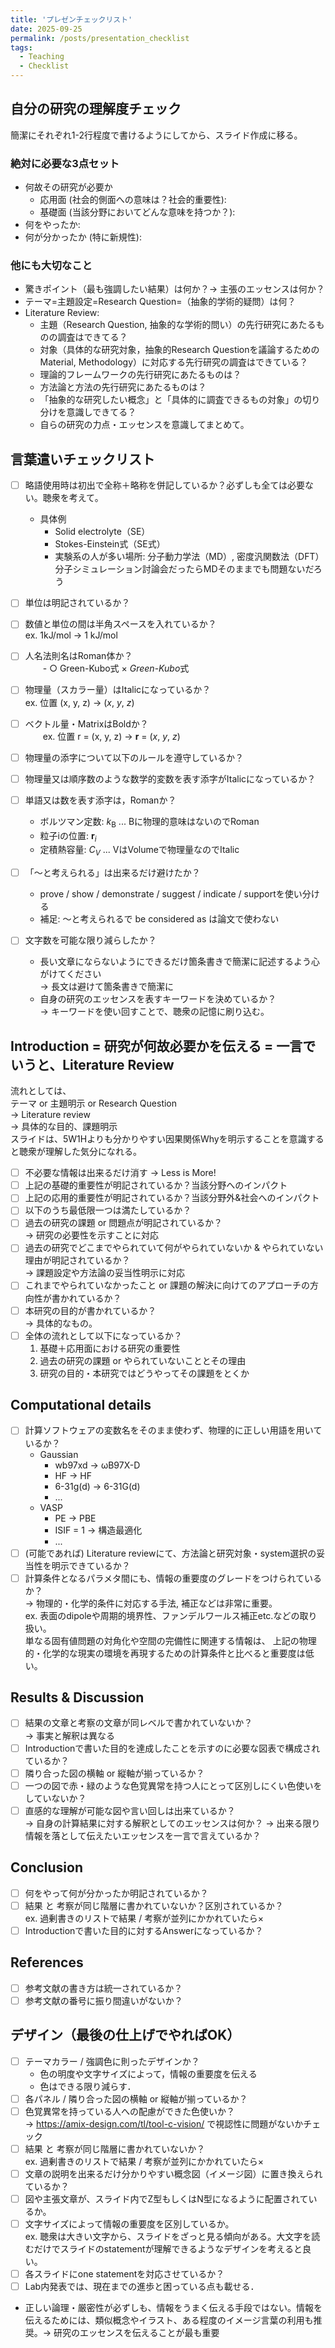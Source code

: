 ```yaml
---
title: 'プレゼンチェックリスト'
date: 2025-09-25
permalink: /posts/presentation_checklist
tags:
  - Teaching
  - Checklist
---
```


## 自分の研究の理解度チェック
簡潔にそれぞれ1-2行程度で書けるようにしてから、スライド作成に移る。
### 絶対に必要な3点セット
- 何故その研究が必要か
  - 応用面 (社会的側面への意味は？社会的重要性):
  - 基礎面 (当該分野においてどんな意味を持つか？):  
- 何をやったか: 
- 何が分かったか (特に新規性): 

### 他にも大切なこと
- 驚きポイント（最も強調したい結果）は何か？→ 主張のエッセンスは何か？
- テーマ=主題設定=Research Question=（抽象的学術的疑問）は何？
- Literature Review:
  - 主題（Research Question, 抽象的な学術的問い）の先行研究にあたるものの調査はできてる？
  - 対象（具体的な研究対象，抽象的Research Questionを議論するためのMaterial, Methodology）に対応する先行研究の調査はできている？
  - 理論的フレームワークの先行研究にあたるものは？
  - 方法論と方法の先行研究にあたるものは？
  - 「抽象的な研究したい概念」と「具体的に調査できるもの対象」の切り分けを意識しできてる？
  -  自らの研究の力点・エッセンスを意識してまとめて。

## 言葉遣いチェックリスト
- [ ] 略語使用時は初出で全称＋略称を併記しているか？必ずしも全ては必要ない。聴衆を考えて。  
    - 具体例
      - Solid electrolyte（SE）
      - Stokes-Einstein式（SE式）
      - 実験系の人が多い場所: 分子動力学法（MD）, 密度汎関数法（DFT）  
        分子シミュレーション討論会だったらMDそのままでも問題ないだろう

- [ ] 単位は明記されているか？
- [ ] 数値と単位の間は半角スペースを入れているか？  
    ex. 1kJ/mol &rarr; 1 kJ/mol
- [ ] 人名法則名はRoman体か？  
 　　- ○ Green-Kubo式 × *Green*-*Kubo*式
- [ ] 物理量（スカラー量）はItalicになっているか？  
    ex. 位置 (x, y, z) &rarr; (*x*, *y*, *z*)
- [ ] ベクトル量・MatrixはBoldか？  
 　　ex. 位置 r = (x, y, z) &rarr; **r** = (*x*, *y*, *z*)
- [ ] 物理量の添字について以下のルールを遵守しているか？
- [ ] 物理量又は順序数のような数学的変数を表す添字がItalicになっているか？
- [ ] 単語又は数を表す添字は，Romanか？
  - ボルツマン定数: $k_{\mathrm{B}}$ ... Bに物理的意味はないのでRoman
  - 粒子iの位置: **r**<sub>*i*</sub>
  - 定積熱容量: *C*<sub>*V*</sub> ... VはVolumeで物理量なのでItalic  
- [ ] 「〜と考えられる」は出来るだけ避けたか？
  - prove / show / demonstrate / suggest / indicate / supportを使い分ける
  - 補足: 〜と考えられるで be considered as は論文で使わない
- [ ] 文字数を可能な限り減らしたか？
  - 長い文章にならないようにできるだけ箇条書きで簡潔に記述するよう心がけてください  
    → 長文は避けて箇条書きで簡潔に
  - 自身の研究のエッセンスを表すキーワードを決めているか？  
    → キーワードを使い回すことで、聴衆の記憶に刷り込む。

## Introduction = 研究が何故必要かを伝える = 一言でいうと、Literature Review
流れとしては、  
テーマ or 主題明示 or Research Question  
&rarr; Literature review  
&rarr; 具体的な目的、課題明示  
スライドは、5W1Hよりも分かりやすい因果関係Whyを明示することを意識すると聴衆が理解した気分になれる。
- [ ] 不必要な情報は出来るだけ消す → Less is More!
- [ ] 上記の基礎的重要性が明記されているか？当該分野へのインパクト
- [ ] 上記の応用的重要性が明記されているか？当該分野外&社会へのインパクト
- [ ] 以下のうち最低限一つは満たしているか？
- [ ] 過去の研究の課題 or 問題点が明記されているか？  
      &rarr; 研究の必要性を示すことに対応
- [ ] 過去の研究でどこまでやられていて何がやられていないか & やられていない理由が明記されているか？  
      &rarr; 課題設定や方法論の妥当性明示に対応
- [ ] これまでやられていなかったこと or 課題の解決に向けてのアプローチの方向性が書かれているか？
- [ ] 本研究の目的が書かれているか？  
      &rarr; 具体的なもの。
- [ ] 全体の流れとして以下になっているか？
    1. 基礎＋応用面における研究の重要性
    2. 過去の研究の課題 or やられていないこととその理由
    3. 研究の目的・本研究ではどうやってその課題をとくか

## Computational details
- [ ] 計算ソフトウェアの変数名をそのまま使わず、物理的に正しい用語を用いているか？  
    - Gaussian
      - wb97xd &rarr; ωB97X-D
      - HF &rarr; HF
      - 6-31g(d) &rarr; 6-31G(d)
      - ...
    - VASP
      - PE → PBE
      - ISIF = 1 &rarr; 構造最適化
      - ...
- [ ] (可能であれば) Literature reviewにて、方法論と研究対象・system選択の妥当性を明示できているか？
- [ ] 計算条件となるパラメタ間にも、情報の重要度のグレードをつけられているか？  
  &rarr; 物理的・化学的条件に対応する手法, 補正などは非常に重要。  
  ex. 表面のdipoleや周期的境界性、ファンデルワールス補正etc.などの取り扱い。  
  単なる固有値問題の対角化や空間の完備性に関連する情報は、
  上記の物理的・化学的な現実の環境を再現するための計算条件と比べると重要度は低い。

## Results & Discussion
- [ ] 結果の文章と考察の文章が同レベルで書かれていないか？  
      &rarr; 事実と解釈は異なる
- [ ] Introductionで書いた目的を達成したことを示すのに必要な図表で構成されているか？
- [ ] 隣り合った図の横軸 or 縦軸が揃っているか？
- [ ] 一つの図で赤・緑のような色覚異常を持つ人にとって区別しにくい色使いをしていないか？
- [ ] 直感的な理解が可能な図や言い回しは出来ているか？  
      &rarr; 自身の計算結果に対する解釈としてのエッセンスは何か？
      &rarr; 出来る限り情報を落として伝えたいエッセンスを一言で言えているか？

## Conclusion
- [ ] 何をやって何が分かったか明記されているか？
- [ ] 結果 と 考察が同じ階層に書かれていないか？区別されているか？  
      ex. 過剰書きのリストで結果 / 考察が並列にかかれていたら×  
- [ ] Introductionで書いた目的に対するAnswerになっているか？

## References
- [ ] 参考文献の書き方は統一されているか？
- [ ] 参考文献の番号に振り間違いがないか？

## デザイン（最後の仕上げでやればOK）
- [ ] テーマカラー / 強調色に則ったデザインか？  
  - 色の明度や文字サイズによって，情報の重要度を伝える
  - 色はできる限り減らす．
- [ ] 各パネル / 隣り合った図の横軸 or 縦軸が揃っているか？
- [ ] 色覚異常を持っている人への配慮ができた色使いか？  
      &rarr; https://amix-design.com/tl/tool-c-vision/ で視認性に問題がないかチェック
- [ ] 結果 と 考察が同じ階層に書かれていないか？  
  ex. 過剰書きのリストで結果 / 考察が並列にかかれていたら×
- [ ] 文章の説明を出来るだけ分かりやすい概念図（イメージ図）に置き換えられているか？
- [ ] 図や主張文章が、スライド内でZ型もしくはN型になるように配置されているか。
- [ ] 文字サイズによって情報の重要度を区別しているか。  
  ex. 聴衆は大きい文字から、スライドをざっと見る傾向がある。大文字を読むだけでスライドのstatementが理解できるようなデザインを考えると良い。
- [ ] 各スライドにone statementを対応させているか？  
- [ ] Lab内発表では、現在までの進歩と困っている点も載せる．
- 正しい論理・厳密性が必ずしも、情報をうまく伝える手段ではない。情報を伝えるためには、類似概念やイラスト、ある程度のイメージ言葉の利用も推奨。&rarr; 研究のエッセンスを伝えることが最も重要

